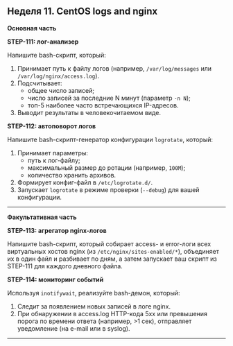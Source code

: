 
## Неделя 11. CentOS logs and nginx

**Основная часть**

**STEP-111: лог-анализер**

Напишите bash-скрипт, который:

1. Принимает путь к файлу логов (например, `/var/log/messages` или `/var/log/nginx/access.log`).
2. Подсчитывает:
   - общее число записей;
   - число записей за последние N минут (параметр `-n N`);
   - топ-5 наиболее часто встречающихся IP-адресов.
3. Выводит результаты в человекочитаемом виде.

**STEP-112: автоповорот логов**

Напишите bash-скрипт-генератор конфигурации `logrotate`, который:

1. Принимает параметры:
   - путь к лог-файлу;
   - максимальный размер до ротации (например, `100M`);
   - количество хранить архивов.
2. Формирует конфиг-файл в `/etc/logrotate.d/`.
3. Запускает `logrotate` в режиме проверки (`--debug`) для вашей конфигурации.

---

**Факультативная часть**

**STEP-113: агрегатор nginx-логов**

Напишите bash-скрипт, который собирает access- и error-логи всех виртуальных хостов nginx (из `/etc/nginx/sites-enabled/*`), объединяет их в один файл и разбивает по дням, а затем запускает ваш скрипт из STEP-111 для каждого дневного файла.

**STEP-114: мониторинг событий**

Используя `inotifywait`, реализуйте bash-демон, который:

1. Следит за появлением новых записей в логе nginx.
2. При обнаружении в access.log HTTP-кода 5xx или превышения порога по времени ответа (например, >1 сек), отправляет уведомление (на e-mail или в syslog).

---